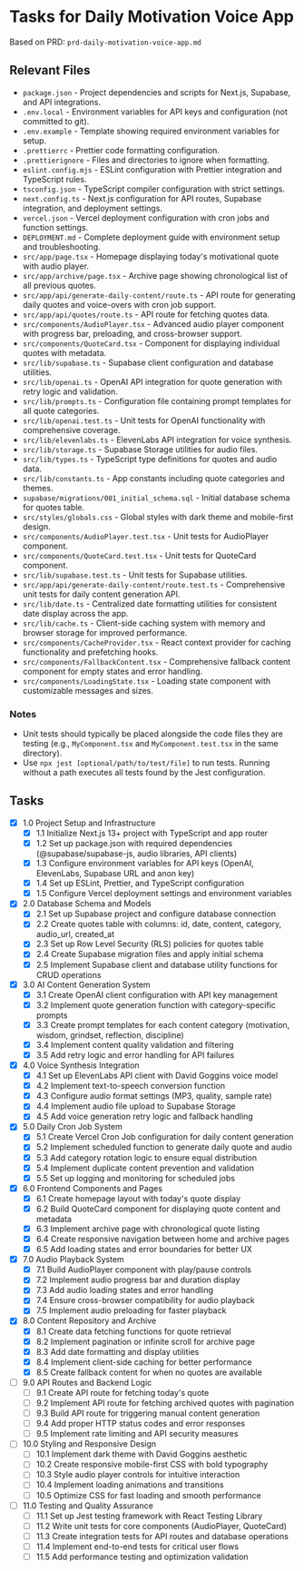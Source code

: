 # Tasks for Daily Motivation Voice App

Based on PRD: `prd-daily-motivation-voice-app.md`

## Relevant Files

- `package.json` - Project dependencies and scripts for Next.js, Supabase, and API integrations.
- `.env.local` - Environment variables for API keys and configuration (not committed to git).
- `.env.example` - Template showing required environment variables for setup.
- `.prettierrc` - Prettier code formatting configuration.
- `.prettierignore` - Files and directories to ignore when formatting.
- `eslint.config.mjs` - ESLint configuration with Prettier integration and TypeScript rules.
- `tsconfig.json` - TypeScript compiler configuration with strict settings.
- `next.config.ts` - Next.js configuration for API routes, Supabase integration, and deployment settings.
- `vercel.json` - Vercel deployment configuration with cron jobs and function settings.
- `DEPLOYMENT.md` - Complete deployment guide with environment setup and troubleshooting.
- `src/app/page.tsx` - Homepage displaying today's motivational quote with audio player.
- `src/app/archive/page.tsx` - Archive page showing chronological list of all previous quotes.
- `src/app/api/generate-daily-content/route.ts` - API route for generating daily quotes and voice-overs with cron job support.
- `src/app/api/quotes/route.ts` - API route for fetching quotes data.
- `src/components/AudioPlayer.tsx` - Advanced audio player component with progress bar, preloading, and cross-browser support.
- `src/components/QuoteCard.tsx` - Component for displaying individual quotes with metadata.
- `src/lib/supabase.ts` - Supabase client configuration and database utilities.
- `src/lib/openai.ts` - OpenAI API integration for quote generation with retry logic and validation.
- `src/lib/prompts.ts` - Configuration file containing prompt templates for all quote categories.
- `src/lib/openai.test.ts` - Unit tests for OpenAI functionality with comprehensive coverage.
- `src/lib/elevenlabs.ts` - ElevenLabs API integration for voice synthesis.
- `src/lib/storage.ts` - Supabase Storage utilities for audio files.
- `src/lib/types.ts` - TypeScript type definitions for quotes and audio data.
- `src/lib/constants.ts` - App constants including quote categories and themes.
- `supabase/migrations/001_initial_schema.sql` - Initial database schema for quotes table.
- `src/styles/globals.css` - Global styles with dark theme and mobile-first design.
- `src/components/AudioPlayer.test.tsx` - Unit tests for AudioPlayer component.
- `src/components/QuoteCard.test.tsx` - Unit tests for QuoteCard component.
- `src/lib/supabase.test.ts` - Unit tests for Supabase utilities.
- `src/app/api/generate-daily-content/route.test.ts` - Comprehensive unit tests for daily content generation API.
- `src/lib/date.ts` - Centralized date formatting utilities for consistent date display across the app.
- `src/lib/cache.ts` - Client-side caching system with memory and browser storage for improved performance.
- `src/components/CacheProvider.tsx` - React context provider for caching functionality and prefetching hooks.
- `src/components/FallbackContent.tsx` - Comprehensive fallback content component for empty states and error handling.
- `src/components/LoadingState.tsx` - Loading state component with customizable messages and sizes.

### Notes

- Unit tests should typically be placed alongside the code files they are testing (e.g., `MyComponent.tsx` and `MyComponent.test.tsx` in the same directory).
- Use `npx jest [optional/path/to/test/file]` to run tests. Running without a path executes all tests found by the Jest configuration.

## Tasks

- [x] 1.0 Project Setup and Infrastructure
  - [x] 1.1 Initialize Next.js 13+ project with TypeScript and app router
  - [x] 1.2 Set up package.json with required dependencies (@supabase/supabase-js, audio libraries, API clients)
  - [x] 1.3 Configure environment variables for API keys (OpenAI, ElevenLabs, Supabase URL and anon key)
  - [x] 1.4 Set up ESLint, Prettier, and TypeScript configuration
  - [x] 1.5 Configure Vercel deployment settings and environment variables
- [x] 2.0 Database Schema and Models
  - [x] 2.1 Set up Supabase project and configure database connection
  - [x] 2.2 Create quotes table with columns: id, date, content, category, audio_url, created_at
  - [x] 2.3 Set up Row Level Security (RLS) policies for quotes table
  - [x] 2.4 Create Supabase migration files and apply initial schema
  - [x] 2.5 Implement Supabase client and database utility functions for CRUD operations
- [x] 3.0 AI Content Generation System
  - [x] 3.1 Create OpenAI client configuration with API key management
  - [x] 3.2 Implement quote generation function with category-specific prompts
  - [x] 3.3 Create prompt templates for each content category (motivation, wisdom, grindset, reflection, discipline)
  - [x] 3.4 Implement content quality validation and filtering
  - [x] 3.5 Add retry logic and error handling for API failures
- [x] 4.0 Voice Synthesis Integration
  - [x] 4.1 Set up ElevenLabs API client with David Goggins voice model
  - [x] 4.2 Implement text-to-speech conversion function
  - [x] 4.3 Configure audio format settings (MP3, quality, sample rate)
  - [x] 4.4 Implement audio file upload to Supabase Storage
  - [x] 4.5 Add voice generation retry logic and fallback handling
- [x] 5.0 Daily Cron Job System
  - [x] 5.1 Create Vercel Cron Job configuration for daily content generation
  - [x] 5.2 Implement scheduled function to generate daily quote and audio
  - [x] 5.3 Add category rotation logic to ensure equal distribution
  - [x] 5.4 Implement duplicate content prevention and validation
  - [x] 5.5 Set up logging and monitoring for scheduled jobs
- [X] 6.0 Frontend Components and Pages
  - [X] 6.1 Create homepage layout with today's quote display
  - [X] 6.2 Build QuoteCard component for displaying quote content and metadata
  - [X] 6.3 Implement archive page with chronological quote listing
  - [X] 6.4 Create responsive navigation between home and archive pages
  - [X] 6.5 Add loading states and error boundaries for better UX
- [x] 7.0 Audio Playback System
  - [x] 7.1 Build AudioPlayer component with play/pause controls
  - [x] 7.2 Implement audio progress bar and duration display
  - [x] 7.3 Add audio loading states and error handling
  - [x] 7.4 Ensure cross-browser compatibility for audio playback
  - [x] 7.5 Implement audio preloading for faster playback
- [x] 8.0 Content Repository and Archive
  - [x] 8.1 Create data fetching functions for quote retrieval
  - [x] 8.2 Implement pagination or infinite scroll for archive page
  - [x] 8.3 Add date formatting and display utilities
  - [x] 8.4 Implement client-side caching for better performance
  - [x] 8.5 Create fallback content for when no quotes are available
- [ ] 9.0 API Routes and Backend Logic
  - [ ] 9.1 Create API route for fetching today's quote
  - [ ] 9.2 Implement API route for fetching archived quotes with pagination
  - [ ] 9.3 Build API route for triggering manual content generation
  - [ ] 9.4 Add proper HTTP status codes and error responses
  - [ ] 9.5 Implement rate limiting and API security measures
- [ ] 10.0 Styling and Responsive Design
  - [ ] 10.1 Implement dark theme with David Goggins aesthetic
  - [ ] 10.2 Create responsive mobile-first CSS with bold typography
  - [ ] 10.3 Style audio player controls for intuitive interaction
  - [ ] 10.4 Implement loading animations and transitions
  - [ ] 10.5 Optimize CSS for fast loading and smooth performance
- [ ] 11.0 Testing and Quality Assurance
  - [ ] 11.1 Set up Jest testing framework with React Testing Library
  - [ ] 11.2 Write unit tests for core components (AudioPlayer, QuoteCard)
  - [ ] 11.3 Create integration tests for API routes and database operations
  - [ ] 11.4 Implement end-to-end tests for critical user flows
  - [ ] 11.5 Add performance testing and optimization validation